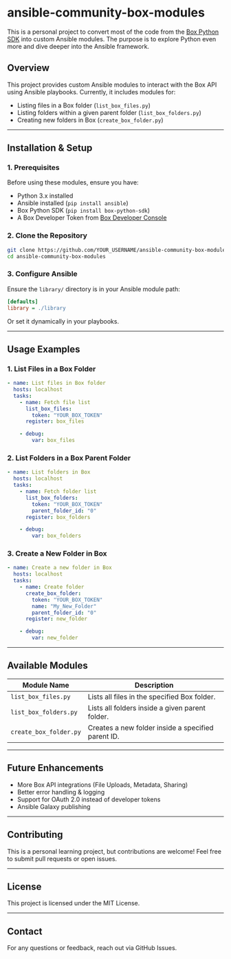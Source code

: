 
# ansible-community-box-modules

This is a personal project to convert most of the code from the [Box Python SDK](https://github.com/box/box-python-sdk) into custom Ansible modules. The purpose is to explore Python even more and dive deeper into the Ansible framework.

## Overview
This project provides custom Ansible modules to interact with the Box API using Ansible playbooks. Currently, it includes modules for:
- Listing files in a Box folder (`list_box_files.py`)
- Listing folders within a given parent folder (`list_box_folders.py`)
- Creating new folders in Box (`create_box_folder.py`)

---

## Installation & Setup
### 1. Prerequisites
Before using these modules, ensure you have:
- Python 3.x installed
- Ansible installed (`pip install ansible`)
- Box Python SDK (`pip install box-python-sdk`)
- A Box Developer Token from [Box Developer Console](https://app.box.com/developers/console)

### 2. Clone the Repository
```bash
git clone https://github.com/YOUR_USERNAME/ansible-community-box-modules.git
cd ansible-community-box-modules
```

### 3. Configure Ansible
Ensure the `library/` directory is in your Ansible module path:
```ini
[defaults]
library = ./library
```
Or set it dynamically in your playbooks.

---

## Usage Examples
### 1. List Files in a Box Folder
```yaml
- name: List files in Box folder
  hosts: localhost
  tasks:
    - name: Fetch file list
      list_box_files:
        token: "YOUR_BOX_TOKEN"
      register: box_files

    - debug:
        var: box_files
```

### 2. List Folders in a Box Parent Folder
```yaml
- name: List folders in Box
  hosts: localhost
  tasks:
    - name: Fetch folder list
      list_box_folders:
        token: "YOUR_BOX_TOKEN"
        parent_folder_id: "0"
      register: box_folders

    - debug:
        var: box_folders
```

### 3. Create a New Folder in Box
```yaml
- name: Create a new folder in Box
  hosts: localhost
  tasks:
    - name: Create folder
      create_box_folder:
        token: "YOUR_BOX_TOKEN"
        name: "My_New_Folder"
        parent_folder_id: "0"
      register: new_folder

    - debug:
        var: new_folder
```

---

## Available Modules
| Module Name           | Description                                          |
|-----------------------|------------------------------------------------------|
| `list_box_files.py`   | Lists all files in the specified Box folder.        |
| `list_box_folders.py` | Lists all folders inside a given parent folder.     |
| `create_box_folder.py`| Creates a new folder inside a specified parent ID.  |

---

## Future Enhancements
- More Box API integrations (File Uploads, Metadata, Sharing)
- Better error handling & logging
- Support for OAuth 2.0 instead of developer tokens
- Ansible Galaxy publishing

---

## Contributing
This is a personal learning project, but contributions are welcome! Feel free to submit pull requests or open issues.

---

## License
This project is licensed under the MIT License.

---

## Contact
For any questions or feedback, reach out via GitHub Issues.
